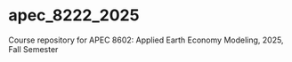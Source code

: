 # apec_8222_2025

Course repository for APEC 8602: Applied Earth Economy Modeling, 2025, Fall Semester
